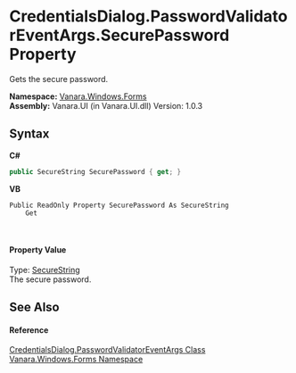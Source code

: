 # CredentialsDialog.PasswordValidatorEventArgs.SecurePassword Property 
 

Gets the secure password.

**Namespace:**&nbsp;<a href="c580cf52-4028-70db-28d0-f9b1abc03861">Vanara.Windows.Forms</a><br />**Assembly:**&nbsp;Vanara.UI (in Vanara.UI.dll) Version: 1.0.3

## Syntax

**C#**<br />
``` C#
public SecureString SecurePassword { get; }
```

**VB**<br />
``` VB
Public ReadOnly Property SecurePassword As SecureString
	Get
```

<br />

#### Property Value
Type: <a href="http://msdn2.microsoft.com/en-us/library/7kt014s1" target="_blank">SecureString</a><br />The secure password.

## See Also


#### Reference
<a href="7f1d0a92-9432-732f-e4ea-3037d8ad05ba">CredentialsDialog.PasswordValidatorEventArgs Class</a><br /><a href="c580cf52-4028-70db-28d0-f9b1abc03861">Vanara.Windows.Forms Namespace</a><br />